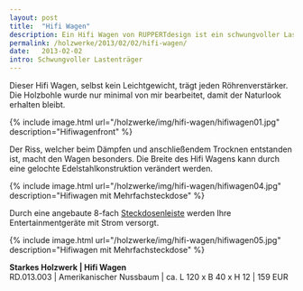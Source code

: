 ```yaml
---
layout: post
title:  "Hifi Wagen"
description: Ein Hifi Wagen von RUPPERTdesign ist ein schwungvoller Lastenträger. Der Hifi Wagen wurde so bearbeitet, dass der Naturlook erhalten bleibt.
permalink: /holzwerke/2013/02/02/hifi-wagen/
date:   2013-02-02
intro: Schwungvoller Lastenträger
---
```


Dieser Hifi Wagen, selbst kein Leichtgewicht, trägt jeden Röhrenverstärker. 
Die Holzbohle wurde nur minimal von mir bearbeitet, damit der Naturlook erhalten bleibt.


{% include image.html url="/holzwerke/img/hifi-wagen/hifiwagen01.jpg" description="Hifiwagenfront" %}


Der Riss, welcher beim Dämpfen und anschließendem Trocknen entstanden ist, macht den Wagen besonders. 
Die Breite des Hifi Wagens kann durch eine gelochte Edelstahlkonstruktion verändert werden.


{% include image.html url="/holzwerke/img/hifi-wagen/hifiwagen04.jpg" description="Hifiwagen mit Mehrfachsteckdose" %}


Durch eine angebaute 8-fach [Steckdosenleiste][1] werden Ihre Entertainmentgeräte mit Strom versorgt.


{% include image.html url="/holzwerke/img/hifi-wagen/hifiwagen05.jpg" description="Hifiwagen mit Mehrfachsteckdose" %}


**Starkes Holzwerk  \| Hifi Wagen**    
RD.013.003  \| 	Amerikanischer Nussbaum \| ca. L 120 x B 40 x H 12 \| 159 EUR

 [1]: http://www.brennenstuhl.de/de-DE/steckdosenleisten-schaltgeraete-und-adapter/premium-alu-line-steckdosenleiste/premium-alu-line-steckdosenleiste-8-fach-3m-h05vv-f-3g1-5.html